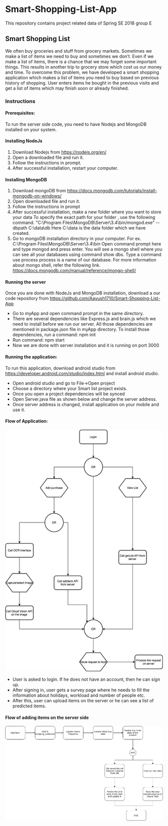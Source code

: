 # Smart-Shopping-List-App

This repository contains project related data of Spring SE 2018 group E
## Smart Shopping List
We often buy groceries and stuff from grocery markets. Sometimes we make a list of items we need to buy and sometimes we don’t. Even if we make a list of items, there is a chance that we may forget some important things. This results in another trip to grocery store which cost us our money and time. To overcome this problem, we have developed a smart shopping application which makes a list of items you need to buy based on previous history of shopping. User enters items he bought in the previous visits and get a list of items which may finish soon or already finished.

### Instructions 
#### Prerequisites:
To run the server side code, you need to have Nodejs and MongoDB installed on your system.
#### Installing NodeJs
1)	Download Nodejs from https://nodejs.org/en/
2)	Open a downloaded file and run it.
3)	Follow the instructions in prompt.
4)	After successful installation, restart your computer.
#### Installing MongoDB
1)	Download mongoDB from https://docs.mongodb.com/tutorials/install-mongodb-on-windows/
2)	Open downloaded file and run it.
3)	Follow the instructions in prompt
4)	After successful installation, make a new folder where you want to store your data
To specify the exact path for your folder , use the following command.
"C:\Program Files\MongoDB\Server\3.4\bin/mongod.exe" --dbpath C:\data\db
Here C:\data is the data folder which we have created.
5)	Go to mongoDB installation directory in your computer.
For ex.  C:\Program Files\MongoDB\Server\3.4\bin
Open command prompt here and type mongod and press enter.
You will see a mongo shell where you can see all your databases using command show dbs.
Type a command use process
process is a name of our database.
For more information about mongo shell, refer the following link.
https://docs.mongodb.com/manual/reference/mongo-shell/

#### Running the server
Once you are done with NodeJs and MongoDB installation, download a our code repository from https://github.com/Aayush1710/Smart-Shopping-List-App
-	Go to myApp and open command prompt in the same directory.
-	There are several dependencies like Express.js and brain.js which we need to install before we run our server. All those dependencies are mentioned in package.json file in myApp directory. To install those dependencies, run a command: npm init
-	Run command: npm start
-	Now we are done with server installation and it is running on port 3000

#### Running the application:
To run this application, download android studio from https://developer.android.com/studio/index.html
and install android studio.
-	Open android studio and go to File->Open project
-	Choose a directory where your Smart list project exists.
-	Once you open a project dependencies will be synced
-	Open Server.java file as shown below and change the server address.
-	Once server address is changed, install application on your mobile and use it.

#### Flow of Application:
![alt text](https://github.com/Aayush1710/Smart-Shopping-List-App/blob/master/Flow%20chart.jpg)
-	User is asked to login. If he does not have an account, then he can sign up.
-	After signing in, user gets a survey page where he needs to fill the information about holidays, workload and number of people etc.
-	After this, user can upload items on the server or he can see a list of predicted items.

#### Flow of adding items on the server side
![alt text](https://github.com/abhinandan27/SEgroupH/blob/master/Server1.jpg)
